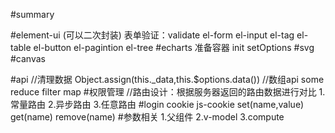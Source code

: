 #summary

#element-ui (可以二次封装)
   表单验证：validate
   el-form
   el-input
   el-tag
   el-table
   el-button
   el-pagintion
   el-tree
#echarts
   准备容器
   init
   setOptions
#svg
#canvas

#api
//清理数据
   Object.assign(this._data,this.$options.data())
//数组api
   some
   reduce
   filter
   map
#权限管理
   //路由设计：根据服务器返回的路由数据进行对比
      1.常量路由
      2.异步路由
      3.任意路由
#login
   cookie
      js-cookie
         set(name,value)
         get(name)
         remove(name)
#参数相关
   1.父组件
   2.v-model
   3.compute
